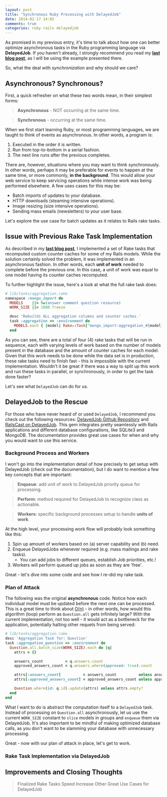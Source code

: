 ```yaml
---
layout: post
title: "Synchronous Ruby Processing with DelayedJob"
date: 2014-02-17 14:02
comments: true
categories: ruby rails delayedjob
---
```


As promised in my previous entry, it's time to talk about how one can better optimize asynchronous tasks in the Ruby programming language via **DelayedJob**. If you haven't already, I strongly recommend you read my **[last blog post](http://carlosplusplus.github.io/blog/2014/02/01/testing-rake-tasks-with-rspec/)**, as I will be using the example presented there.

So, what the deal with *synchronization* and why should we care?

## Asynchronous? Synchronous?

First, a quick refresher on what these two words mean, in their simplest forms:

> **Asynchronous** - NOT occurring at the same time.  

> **Synchronous** -  occurring at the same time.

When we first start learning Ruby, or most programming languages, we are taught to think of events as asynchronous. In other words, a program is:

1. Executed in the order it is written.
2. Run from top-to-bottom in a serial fashion.
3. The next line runs after the previous completes.

There are, however, situations where you may want to think synchronously. In other words, perhaps it may be preferable for events to happen at the same time, or more commonly, **in the background**. This would allow your web service to keep servicing operations while intense work was being performed elsewhere. A few uses cases for this may be:

- Batch imports of updates to your database.
- HTTP downloads (steaming intensive operations).
- Image resizing (size intensive operations).
- Sending mass emails (newsletters) to your user base.

Let's explore the use case for batch updates as it relates to Rails rake tasks.

## Issue with Previous Rake Task Implementation

As described in my **[last blog post](http://carlosplusplus.github.io/blog/2014/02/01/testing-rake-tasks-with-rspec/)**, I implemented a set of Rake tasks that recomputed custom counter caches for some of my Rails models. While the solution certainly solved the problem, it was implemented in an asynchronous fashion. In other words, each **unit of work** needed to complete before the previous one. In this case, a unit of work was equal to one model having its counter caches recomputed.  

To further highlight the issue, here's a look at what the full rake task does:

```ruby
# lib/tasks/aggregation.rake
namespace :mongo_import do
  MODELS    ||= %w(answer comment question resource)
  WORK_SIZE ||= 1000.freeze

  desc 'Rebuilds ALL aggregation columns and counter caches.'
  task :aggregation => :environment do
    MODELS.each { |model| Rake::Task["mongo_import:aggregation_#{model}"].invoke }
  end

```

As you can see, there are a total of four (4) rake tasks that will be run in sequence, each with varying levels of work based on the number of models present in the database and the amount of counter caches for each model. Given that this work needs to be done while the data set is in production, these rake tasks need to finish fast - this is impossible with the current implementation. Wouldn't it be great if there was a way to split up this work and run these tasks in parallel, or synchronously, in order to get the task done faster?

Let's see what `DelayedJob` can do for us.

## DelayedJob to the Rescue

For those who have never heard of or used `DelayedJob`, I recommend you check out the following resources: [DelayedJob Github Repository](www.example.com) and [RailsCast on DelayedJob](www.example.com). This gem integrates pretty seamlessly with Rails applications and different database configurations, like SQLite3 and MongoDB. The documentation provides great use cases for when and why you would want to use this service.

### Background Process and Workers

I won't go into the implementation detail of how precisely to get setup with DelayedJob (check out the documentation), but I do want to mention a few key concepts that are important:

> **Enqueue**: add unit of work to DelayedJob priority queue for processing.

> **Perform**: method required for DelayedJob to recognize class as actionable.

> **Workers**: specific background processes setup to handle **units of work**.

At the high level, your processing work flow will probably look something like this:

1. Spin up amount of workers based on (a) server capability and (b) need.
2. Enqueue DelayedJobs whenever required (e.g. mass mailings and rake tasks).
    - You can add jobs to different queues, establish Job priorities, etc.!
3. Workers will perform queued up jobs as soon as they are 'free'.

Great - let's dive into some code and see how I re-did my rake task.

### Plan of Attack

The following was the original **asynchronous** code. Notice how each individual model must be updated before the next one can be processed. This is a great time to think about [O(n)](www.example.com) - in other words, how would this algorithm (loop) perform as `Question.all` gets infinitely large? With the current implementation, not too well - it would act as a bottleneck for the application, potentially halting other requets from being served:

```ruby
# lib/tasks/aggregation.rake
desc 'Aggregation Task for: Question'
task :aggregation_question => :environment do
  Question.all.batch_size(WORK_SIZE).each do |q|
    attrs = {}

    answers_count          = q.answers.count
    approved_answers_count = q.answers.where(approved: true).count

    attrs[:answers_count]          = answers_count          unless answers_count.zero?
    attrs[:approved_answers_count] = approved_answers_count unless approved_answers_count.zero?

    Question.where(id: q.id).update(attrs) unless attrs.empty?
  end
end
```

What I want to do is abstract the computation itself to a `DelayedJob` task. Instead of processing on `Question.all` asynchronously, let us use the current `WORK_SIZE` constant to `slice` models in groups and `enqueue` them via DelayedJob. It's also important to be mindful of making optimized database calls, as you don't want to be slamming your database with unnecessary processing.

Great - now with our plan of attack in place, let's get to work.

### Rake Task Implementation via DelayedJob



## Improvements and Closing Thoughts

> Finalized Rake Tasks
> Speed Increase
> Other Great Use Cases for DelayedJob